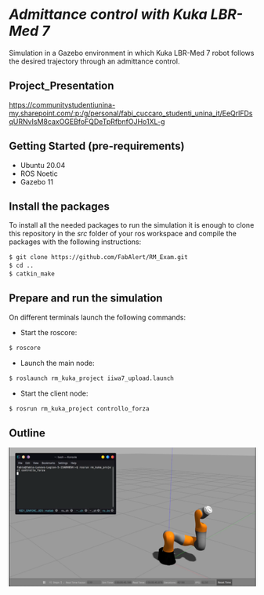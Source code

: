# _Admittance control with Kuka LBR-Med 7_

Simulation in a Gazebo environment in which Kuka LBR-Med 7 robot follows the desired trajectory through an admittance control.

## Project_Presentation
https://communitystudentiunina-my.sharepoint.com/:p:/g/personal/fabi_cuccaro_studenti_unina_it/EeQrlFDsqURNvIsM8caxOGEBfoFQDeTpRfbnfOJHo1XL-g

## Getting Started (pre-requirements)

- Ubuntu 20.04
- ROS Noetic
- Gazebo 11


## Install the packages

To install all the needed packages to run the simulation it is enough to clone this repository in the _src_ folder of your ros workspace and compile the packages with the following instructions:

```sh
$ git clone https://github.com/FabAlert/RM_Exam.git
$ cd ..
$ catkin_make
```
## Prepare and run the simulation

On different terminals launch the following commands:

- Start the roscore:

```sh
$ roscore
```

- Launch the main node:

```sh
$ roslaunch rm_kuka_project iiwa7_upload.launch
```


- Start the client node: 

```sh
$ rosrun rm_kuka_project controllo_forza 
```

## Outline
![Gazebo](/Images_for_readme/Execution.png) 
